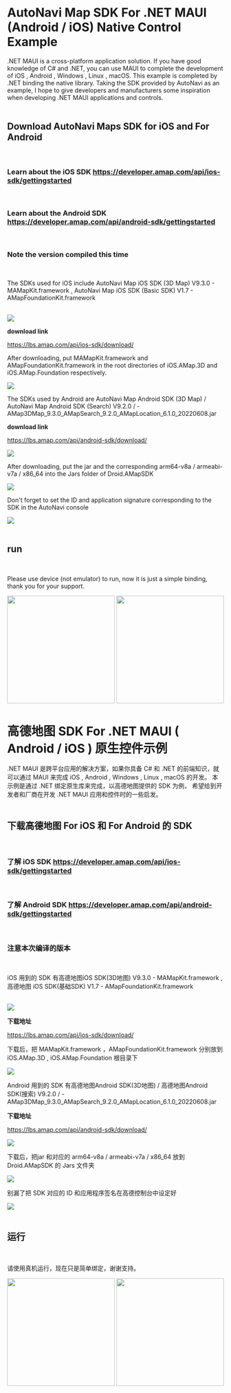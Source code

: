 # **AutoNavi Map SDK For .NET MAUI (Android / iOS) Native Control Example**

.NET MAUI is a cross-platform application solution. If you have good knowledge of C# and .NET, you can use MAUI to complete the development of iOS , Android , Windows , Linux , macOS. This example is completed by .NET binding the native library. Taking the SDK provided by AutoNavi as an example, I hope to give developers and manufacturers some inspiration when developing .NET MAUI applications and controls.
<br/>
<br/>

## **Download AutoNavi Maps SDK for iOS and For Android**
<br/>

### **Learn about the iOS SDK** https://developer.amap.com/api/ios-sdk/gettingstarted
<br/>

### **Learn about the Android SDK** https://developer.amap.com/api/android-sdk/gettingstarted
<br/>

### **Note the version compiled this time**
<br/>

The SDKs used for iOS include AutoNavi Map iOS SDK (3D Map) V9.3.0 - MAMapKit.framework , AutoNavi Map iOS SDK (Basic SDK) V1.7 - AMapFoundationKit.framework

<br/>

<img src="./img/05.png"/>
<br/>

**download link**

https://lbs.amap.com/api/ios-sdk/download/
<br/>

After downloading, put MAMapKit.framework and AMapFoundationKit.framework in the root directories of iOS.AMap.3D and iOS.AMap.Foundation respectively.

<img src="./img/01.png"/>
<br/>


The SDKs used by Android are AutoNavi Map Android SDK (3D Map) / AutoNavi Map Android SDK (Search) V9.2.0 / - AMap3DMap_9.3.0_AMapSearch_9.2.0_AMapLocation_6.1.0_20220608.jar

**download link**

https://lbs.amap.com/api/android-sdk/download/
<br/>

<img src="./img/02.png"/>
<br/>

After downloading, put the jar and the corresponding arm64-v8a / armeabi-v7a / x86_64 into the Jars folder of Droid.AMapSDK
<br/>

<img src="./img/06.png"/>
<br/>

Don't forget to set the ID and application signature corresponding to the SDK in the AutoNavi console

<img src="./img/07.png"/>
<br/>

<br/>


## **run**
<br/>

Please use device (not emulator) to run, now it is just a simple binding, thank you for your support.

<img src="./img/iOS.jpg" style="width: 250px"/> <img src="./img/Android.jpg" style="width: 250px"/>

# **高德地图 SDK For .NET MAUI ( Android / iOS ) 原生控件示例**

.NET MAUI 是跨平台应用的解决方案，如果你具备 C# 和 .NET 的前端知识，就可以通过 MAUI 来完成 iOS , Android , Windows , Linux , macOS 的开发。 本示例是通过 .NET 绑定原生库来完成，以高德地图提供的 SDK 为例， 希望给到开发者和厂商在开发 .NET MAUI 应用和控件时的一些启发。
<br/>
<br/>

## **下载高德地图 For iOS 和 For Android 的 SDK**
<br/>

### **了解 iOS SDK**  https://developer.amap.com/api/ios-sdk/gettingstarted
<br/>

### **了解 Android SDK**  https://developer.amap.com/api/android-sdk/gettingstarted
<br/>

### **注意本次编译的版本**
<br/>

iOS 用到的 SDK 有高德地图iOS SDK(3D地图) V9.3.0 - MAMapKit.framework , 高德地图 iOS SDK(基础SDK) V1.7 - AMapFoundationKit.framework 

<br/>

<img src="./img/05.png"/>
<br/>

**下载地址**

https://lbs.amap.com/api/ios-sdk/download/
<br/>

下载后，把 MAMapKit.framework ，AMapFoundationKit.framework  分别放到 iOS.AMap.3D , iOS.AMap.Foundation 根目录下

<img src="./img/01.png"/>
<br/>


Android 用到的 SDK 有高德地图Android SDK(3D地图) / 高德地图Android SDK(搜索)  V9.2.0  /   - AMap3DMap_9.3.0_AMapSearch_9.2.0_AMapLocation_6.1.0_20220608.jar 

**下载地址**

https://lbs.amap.com/api/android-sdk/download/
<br/>

<img src="./img/02.png"/>
<br/>

下载后，把jar 和对应的 arm64-v8a / armeabi-v7a / x86_64 放到 Droid.AMapSDK 的 Jars 文件夹
<br/>

<img src="./img/06.png"/>
<br/>

别漏了把 SDK 对应的 ID 和应用程序签名在高德控制台中设定好

<img src="./img/07.png"/>
<br/>

<br/>


## **运行**
<br/>

请使用真机运行，现在只是简单绑定，谢谢支持。

<img src="./img/iOS.jpg" style="width: 250px"/> <img src="./img/Android.jpg" style="width: 250px"/>

